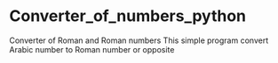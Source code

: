 # Converter_of_numbers_python
Converter of Roman and Roman numbers
This simple program convert Arabic number to Roman number or opposite
